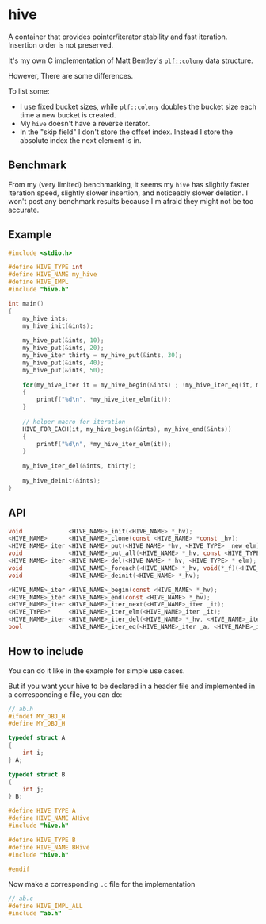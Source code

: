 # hive
A container that provides pointer/iterator stability and fast iteration. Insertion order is not preserved.

It's my own C implementation of Matt Bentley's [`plf::colony`](https://github.com/mattreecebentley/plf_colony) data structure.

However, There are some differences.

To list some:
- I use fixed bucket sizes, while `plf::colony` doubles the bucket size each time a new bucket is created.
- My `hive` doesn't have a reverse iterator.
- In the "skip field" I don't store the offset index. Instead I store the absolute index the next element is in.

## Benchmark

From my (very limited) benchmarking, it seems my `hive` has slightly faster iteration speed, slightly slower insertion, and noticeably slower deletion.
I won't post any benchmark results because I'm afraid they might not be too accurate.

## Example

```C
#include <stdio.h>

#define HIVE_TYPE int
#define HIVE_NAME my_hive
#define HIVE_IMPL
#include "hive.h"

int main()
{
    my_hive ints;
    my_hive_init(&ints);
    
    my_hive_put(&ints, 10);
    my_hive_put(&ints, 20);
    my_hive_iter thirty = my_hive_put(&ints, 30);
    my_hive_put(&ints, 40);
    my_hive_put(&ints, 50);
    
    for(my_hive_iter it = my_hive_begin(&ints) ; !my_hive_iter_eq(it, my_hive_end(&ints)) ; it = my_hive_iter_next(it))
    {
        printf("%d\n", *my_hive_iter_elm(it));
    }
    
    // helper macro for iteration
    HIVE_FOR_EACH(it, my_hive_begin(&ints), my_hive_end(&ints))
    {
        printf("%d\n", *my_hive_iter_elm(it));
    }
    
    my_hive_iter_del(&ints, thirty);
    
    my_hive_deinit(&ints);
}
```

## API
```C
void             <HIVE_NAME>_init(<HIVE_NAME> *_hv);
<HIVE_NAME>      <HIVE_NAME>_clone(const <HIVE_NAME> *const _hv);
<HIVE_NAME>_iter <HIVE_NAME>_put(<HIVE_NAME> *hv, <HIVE_TYPE> _new_elm);
void             <HIVE_NAME>_put_all(<HIVE_NAME> *_hv, const <HIVE_TYPE> *_elms, size_t _nelms);
<HIVE_NAME>_iter <HIVE_NAME>_del(<HIVE_NAME> *_hv, <HIVE_TYPE> *_elm);
void             <HIVE_NAME>_foreach(<HIVE_NAME> *_hv, void(*_f)(<HIVE_TYPE>*,void*), void *_arg);
void             <HIVE_NAME>_deinit(<HIVE_NAME> *_hv);

<HIVE_NAME>_iter <HIVE_NAME>_begin(const <HIVE_NAME> *_hv);
<HIVE_NAME>_iter <HIVE_NAME>_end(const <HIVE_NAME> *_hv);
<HIVE_NAME>_iter <HIVE_NAME>_iter_next(<HIVE_NAME>_iter _it);
<HIVE_TYPE>*     <HIVE_NAME>_iter_elm(<HIVE_NAME>_iter _it);
<HIVE_NAME>_iter <HIVE_NAME>_iter_del(<HIVE_NAME> *_hv, <HIVE_NAME>_iter _it);
bool             <HIVE_NAME>_iter_eq(<HIVE_NAME>_iter _a, <HIVE_NAME>_iter _b);
```

## How to include
You can do it like in the example for simple use cases.

But if you want your hive to be declared in a header file and implemented in a corresponding c file, you can do:

```C
// ab.h
#ifndef MY_OBJ_H
#define MY_OBJ_H

typedef struct A
{
    int i;
} A;

typedef struct B
{
    int j;
} B;

#define HIVE_TYPE A
#define HIVE_NAME AHive
#include "hive.h"

#define HIVE_TYPE B
#define HIVE_NAME BHive
#include "hive.h"

#endif
```

Now make a corresponding `.c` file for the implementation

```C
// ab.c
#define HIVE_IMPL_ALL
#include "ab.h"
```
